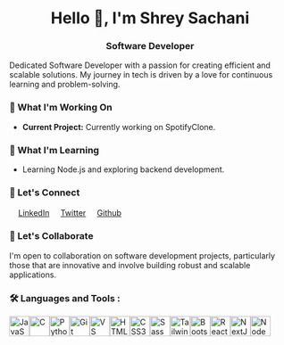 <h1 align="center"> Hello 👋, I'm Shrey Sachani </h1>
<h3 align="center"> Software Developer </h3>

Dedicated Software Developer with a passion for creating efficient and scalable solutions. My journey in tech is driven by a love for continuous learning and problem-solving.

### 🚀 What I'm Working On
- **Current Project:** Currently working on SpotifyClone.

### 🌱 What I'm Learning
- Learning Node.js and exploring backend development.

### 🤝 Let's Connect
<img src="https://raw.githubusercontent.com/danielcranney/readme-generator/main/public/icons/socials/linkedin.svg" width="16" height="16" />[LinkedIn](https://www.linkedin.com/in/shrey-sachani/)
<img src="https://raw.githubusercontent.com/danielcranney/readme-generator/main/public/icons/socials/twitter.svg" width="16" height="16" />[Twitter](https://twitter.com/ShreySachani)
<img src="https://raw.githubusercontent.com/danielcranney/readme-generator/main/public/icons/socials/github.svg" width="16" height="16" />[Github](https://www.github.com/shreysachani)
<!-- - [Personal Portfolio](https://your-portfolio.com)     -->

### 💬 Let's Collaborate
I'm open to collaboration on software development projects, particularly those that are innovative and involve building robust and scalable applications.

### 🛠️ Languages and Tools :
<p align="left">
<a href="https://developer.mozilla.org/en-US/docs/Web/JavaScript" target="_blank" rel="noreferrer"><img src="https://raw.githubusercontent.com/danielcranney/readme-generator/main/public/icons/skills/javascript-colored.svg" width="36" height="36" alt="JavaScript" /></a><a href="https://docs.microsoft.com/en-us/cpp/?view=msvc-170" target="_blank" rel="noreferrer"><img src="https://raw.githubusercontent.com/danielcranney/readme-generator/main/public/icons/skills/c-colored.svg" width="36" height="36" alt="C" /></a><a href="https://www.python.org/" target="_blank" rel="noreferrer"><img src="https://raw.githubusercontent.com/danielcranney/readme-generator/main/public/icons/skills/python-colored.svg" width="36" height="36" alt="Python" /></a><a href="https://git-scm.com/" target="_blank" rel="noreferrer"><img src="https://raw.githubusercontent.com/danielcranney/readme-generator/main/public/icons/skills/git-colored.svg" width="36" height="36" alt="Git" /></a><a href="https://code.visualstudio.com/" target="_blank" rel="noreferrer"><img src="https://raw.githubusercontent.com/danielcranney/readme-generator/main/public/icons/skills/visualstudiocode.svg" width="36" height="36" alt="VS Code" /></a><a href="https://developer.mozilla.org/en-US/docs/Glossary/HTML5" target="_blank" rel="noreferrer"><img src="https://raw.githubusercontent.com/danielcranney/readme-generator/main/public/icons/skills/html5-colored.svg" width="36" height="36" alt="HTML5" /></a><a href="https://www.w3.org/TR/CSS/#css" target="_blank" rel="noreferrer"><img src="https://raw.githubusercontent.com/danielcranney/readme-generator/main/public/icons/skills/css3-colored.svg" width="36" height="36" alt="CSS3" /></a><a href="https://sass-lang.com/" target="_blank" rel="noreferrer"><img src="https://raw.githubusercontent.com/danielcranney/readme-generator/main/public/icons/skills/sass-colored.svg" width="36" height="36" alt="Sass" /></a><a href="https://tailwindcss.com/" target="_blank" rel="noreferrer"><img src="https://raw.githubusercontent.com/danielcranney/readme-generator/main/public/icons/skills/tailwindcss-colored.svg" width="36" height="36" alt="TailwindCSS" /></a><a href="https://getbootstrap.com/" target="_blank" rel="noreferrer"><img src="https://raw.githubusercontent.com/danielcranney/readme-generator/main/public/icons/skills/bootstrap-colored.svg" width="36" height="36" alt="Bootstrap" /></a><a href="https://reactjs.org/" target="_blank" rel="noreferrer"><img src="https://raw.githubusercontent.com/danielcranney/readme-generator/main/public/icons/skills/react-colored.svg" width="36" height="36" alt="React" /></a><a href="https://nextjs.org/docs" target="_blank" rel="noreferrer"><img src="https://raw.githubusercontent.com/danielcranney/readme-generator/main/public/icons/skills/nextjs-colored.svg" width="36" height="36" alt="NextJs" /></a><a href="https://nodejs.org/en/" target="_blank" rel="noreferrer"><img src="https://raw.githubusercontent.com/danielcranney/readme-generator/main/public/icons/skills/nodejs-colored.svg" width="36" height="36" alt="NodeJS" /></a>
</p> 


<!--
### Socials
                       
<p align="left">                         
  <a href="https://www.github.com/shreysachani" target="_blank" rel="noreferrer">
    <img src="https://raw.githubusercontent.com/danielcranney/readme-generator/main/public/icons/socials/github.svg" width="16" height="16" />
  </a>
  <a href="https://www.linkedin.com/in/shrey-sachani-047766234/" target="_blank" rel="noreferrer">
    <img src="https://raw.githubusercontent.com/danielcranney/readme-generator/main/public/icons/socials/linkedin.svg" width="16" height="16" />
  </a>
</p>

-->
                        
